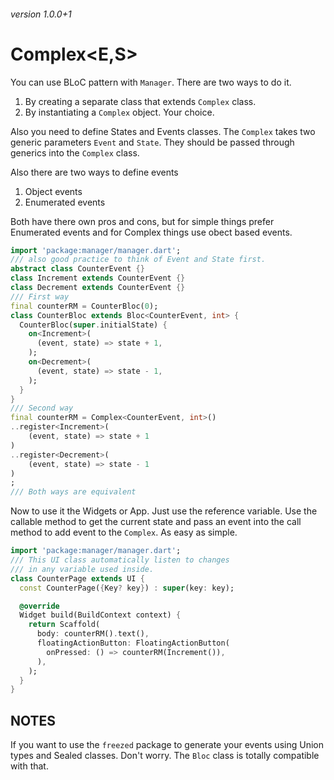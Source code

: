 ###### version 1.0.0+1

# Complex<E,S> 

You can use BLoC pattern with `Manager`.
There are two ways to do it.
1. By creating a separate class that extends `Complex` class.
2. By instantiating a `Complex` object.
Your choice.

Also you need to define States and Events classes. The `Complex` takes two generic parameters `Event` and `State`. They should be passed through generics into the `Complex` class.

Also there are two ways to define events
1. Object events
2. Enumerated events

Both have there own pros and cons, but for simple things prefer Enumerated events and for Complex things use obect based events.

```dart
import 'package:manager/manager.dart';
/// also good practice to think of Event and State first.
abstract class CounterEvent {}
class Increment extends CounterEvent {}
class Decrement extends CounterEvent {}
/// First way
final counterRM = CounterBloc(0);
class CounterBloc extends Bloc<CounterEvent, int> {
  CounterBloc(super.initialState) {
    on<Increment>(
      (event, state) => state + 1,
    );
    on<Decrement>(
      (event, state) => state - 1,
    );
  }
}
/// Second way
final counterRM = Complex<CounterEvent, int>()
..register<Increment>(
	(event, state) => state + 1
)
..register<Decrement>(
	(event, state) => state - 1
)
;
/// Both ways are equivalent
```
Now to use it the Widgets or App. Just use the reference variable. Use the callable method to get the current state and pass an event into the call method to add event to the `Complex`. As easy as simple.

```dart
import 'package:manager/manager.dart';
/// This UI class automatically listen to changes
/// in any variable used inside.
class CounterPage extends UI {
  const CounterPage({Key? key}) : super(key: key);

  @override
  Widget build(BuildContext context) {
    return Scaffold(
      body: counterRM().text(),
      floatingActionButton: FloatingActionButton(
        onPressed: () => counterRM(Increment()),
      ),
    );
  }
}
```
## NOTES
If you want to use the `freezed` package to generate your events using Union types and Sealed classes. Don't worry. The `Bloc` class is totally compatible with that.


